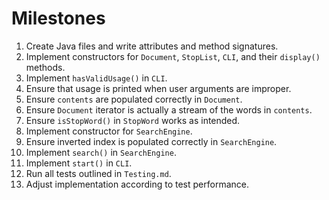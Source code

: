 # Milestones

1. Create Java files and write attributes and method signatures.
2. Implement constructors for `Document`, `StopList`, `CLI`, and their `display()` methods.
3. Implement `hasValidUsage()` in `CLI`.
4. Ensure that usage is printed when user arguments are improper.
5. Ensure `contents` are populated correctly in `Document`.
6. Ensure `Document` iterator is actually a stream of the words in `contents`.
7. Ensure `isStopWord()` in `StopWord` works as intended.
8. Implement constructor for `SearchEngine`.
9. Ensure inverted index is populated correctly in `SearchEngine`.
10. Implement `search()` in `SearchEngine`.
11. Implement `start()` in `CLI`.
12. Run all tests outlined in `Testing.md`.
13. Adjust implementation according to test performance.